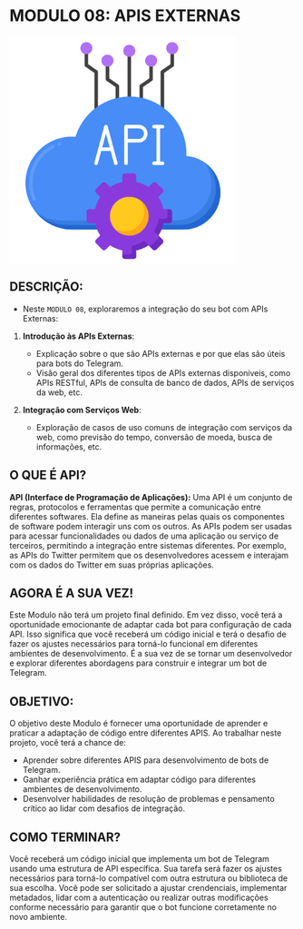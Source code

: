 # MODULO 08: APIS EXTERNAS

<img src="FOTO.png" align="center" width="400"> <br>

## DESCRIÇÃO:
- Neste `MODULO 08`, exploraremos a integração do seu bot com APIs Externas:

1. **Introdução às APIs Externas**:
   - Explicação sobre o que são APIs externas e por que elas são úteis para bots do Telegram.
   - Visão geral dos diferentes tipos de APIs externas disponíveis, como APIs RESTful, APIs de consulta de banco de dados, APIs de serviços da web, etc.

2. **Integração com Serviços Web**:
   - Exploração de casos de uso comuns de integração com serviços da web, como previsão do tempo, conversão de moeda, busca de informações, etc.

## O QUE É API?
**API (Interface de Programação de Aplicações):** Uma API é um conjunto de regras, protocolos e ferramentas que permite a comunicação entre diferentes softwares. Ela define as maneiras pelas quais os componentes de software podem interagir uns com os outros. As APIs podem ser usadas para acessar funcionalidades ou dados de uma aplicação ou serviço de terceiros, permitindo a integração entre sistemas diferentes. Por exemplo, as APIs do Twitter permitem que os desenvolvedores acessem e interajam com os dados do Twitter em suas próprias aplicações.

## AGORA É A SUA VEZ!
Este Modulo não terá um projeto final definido. Em vez disso, você terá a oportunidade emocionante de adaptar cada bot para configuração de cada API. Isso significa que você receberá um código inicial e terá o desafio de fazer os ajustes necessários para torná-lo funcional em diferentes ambientes de desenvolvimento. É a sua vez de se tornar um desenvolvedor e explorar diferentes abordagens para construir e integrar um bot de Telegram.

## OBJETIVO:
O objetivo deste Modulo é fornecer uma oportunidade de aprender e praticar a adaptação de código entre diferentes APIS. Ao trabalhar neste projeto, você terá a chance de:

- Aprender sobre diferentes APIS para desenvolvimento de bots de Telegram.
- Ganhar experiência prática em adaptar código para diferentes ambientes de desenvolvimento.
- Desenvolver habilidades de resolução de problemas e pensamento crítico ao lidar com desafios de integração.

## COMO TERMINAR?
Você receberá um código inicial que implementa um bot de Telegram usando uma estrutura de API específica. Sua tarefa será fazer os ajustes necessários para torná-lo compatível com outra estrutura ou biblioteca de sua escolha. Você pode ser solicitado a ajustar crendenciais, implementar metadados, lidar com a autenticação ou realizar outras modificações conforme necessário para garantir que o bot funcione corretamente no novo ambiente.




